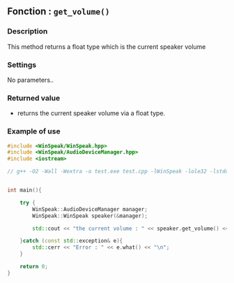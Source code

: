 ## Fonction : `get_volume()`

### Description

This method returns a float type which is the current speaker volume

### Settings

No parameters..


### Returned value

- returns the current speaker volume via a float type. 

### Example of use
```cpp
#include <WinSpeak/WinSpeak.hpp>
#include <WinSpeak/AudioDeviceManager.hpp>
#include <iostream>

// g++ -O2 -Wall -Wextra -o test.exe test.cpp -lWinSpeak -lole32 -lstdc++ -luuid


int main(){

    try {
        WinSpeak::AudioDeviceManager manager;
        WinSpeak::WinSpeak speaker(&manager);

        std::cout << "the current volume : " << speaker.get_volume() << " %" << "\n";

    }catch (const std::exception& e){
        std::cerr << "Error : " << e.what() << "\n";
    }

    return 0;
}
```